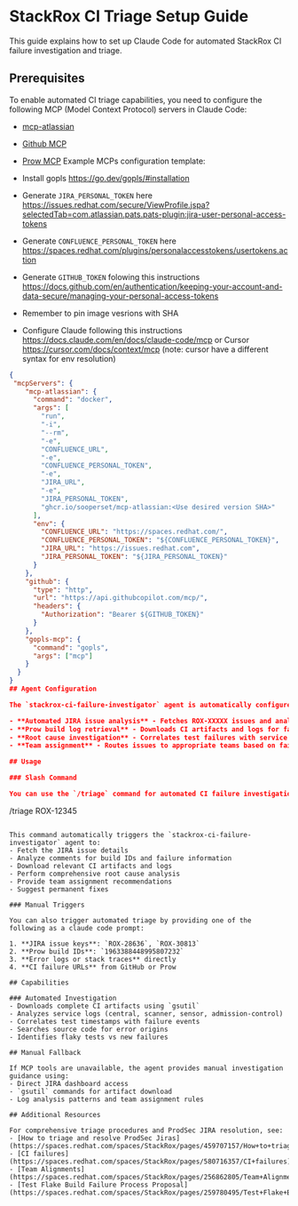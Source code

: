 # StackRox CI Triage Setup Guide

This guide explains how to set up Claude Code for automated StackRox CI failure investigation and triage.

## Prerequisites

To enable automated CI triage capabilities, you need to configure the following MCP (Model Context Protocol) servers in Claude Code:

- [mcp-atlassian](https://github.com/sooperset/mcp-atlassian)
- [Github MCP](https://github.com/github/github-mcp-server)
- [Prow MCP](https://github.com/redhat-community-ai-tools/prowject)
Example MCPs configuration template:

- Install gopls https://go.dev/gopls/#installation
- Generate `JIRA_PERSONAL_TOKEN` here https://issues.redhat.com/secure/ViewProfile.jspa?selectedTab=com.atlassian.pats.pats-plugin:jira-user-personal-access-tokens
- Generate `CONFLUENCE_PERSONAL_TOKEN`  here https://spaces.redhat.com/plugins/personalaccesstokens/usertokens.action
- Generate `GITHUB_TOKEN` folowing this instructions https://docs.github.com/en/authentication/keeping-your-account-and-data-secure/managing-your-personal-access-tokens
- Remember to pin image vesrions with SHA
- Configure Claude following this instructions https://docs.claude.com/en/docs/claude-code/mcp or Cursor https://cursor.com/docs/context/mcp (note: cursor have a different syntax for env resolution)

```json
{
 "mcpServers": {
    "mcp-atlassian": {
      "command": "docker",
      "args": [
        "run",
        "-i",
        "--rm",
        "-e",
        "CONFLUENCE_URL",
        "-e",
        "CONFLUENCE_PERSONAL_TOKEN",
        "-e",
        "JIRA_URL",
        "-e",
        "JIRA_PERSONAL_TOKEN",
        "ghcr.io/sooperset/mcp-atlassian:<Use desired version SHA>"
      ],
      "env": {
        "CONFLUENCE_URL": "https://spaces.redhat.com/",
        "CONFLUENCE_PERSONAL_TOKEN": "${CONFLUENCE_PERSONAL_TOKEN}",
        "JIRA_URL": "https://issues.redhat.com",
        "JIRA_PERSONAL_TOKEN": "${JIRA_PERSONAL_TOKEN}"
      }
    },
    "github": {
      "type": "http",
      "url": "https://api.githubcopilot.com/mcp/",
      "headers": {
        "Authorization": "Bearer ${GITHUB_TOKEN}"
      }
    },
    "gopls-mcp": {
      "command": "gopls",
      "args": ["mcp"]
    }
  }
}
## Agent Configuration

The `stackrox-ci-failure-investigator` agent is automatically configured in `.claude/agents/` and provides:

- **Automated JIRA issue analysis** - Fetches ROX-XXXXX issues and analyzes comments for build IDs
- **Prow build log retrieval** - Downloads CI artifacts and logs for failure analysis
- **Root cause investigation** - Correlates test failures with service logs and source code
- **Team assignment** - Routes issues to appropriate teams based on failure patterns

## Usage

### Slash Command

You can use the `/triage` command for automated CI failure investigation:

```
/triage ROX-12345
```

This command automatically triggers the `stackrox-ci-failure-investigator` agent to:
- Fetch the JIRA issue details
- Analyze comments for build IDs and failure information
- Download relevant CI artifacts and logs
- Perform comprehensive root cause analysis
- Provide team assignment recommendations
- Suggest permanent fixes

### Manual Triggers

You can also trigger automated triage by providing one of the following as a claude code prompt:

1. **JIRA issue keys**: `ROX-28636`, `ROX-30813`
2. **Prow build IDs**: `1963388448995807232`
3. **Error logs or stack traces** directly
4. **CI failure URLs** from GitHub or Prow

## Capabilities

### Automated Investigation
- Downloads complete CI artifacts using `gsutil`
- Analyzes service logs (central, scanner, sensor, admission-control)
- Correlates test timestamps with failure events
- Searches source code for error origins
- Identifies flaky tests vs new failures

## Manual Fallback

If MCP tools are unavailable, the agent provides manual investigation guidance using:
- Direct JIRA dashboard access
- `gsutil` commands for artifact download
- Log analysis patterns and team assignment rules

## Additional Resources

For comprehensive triage procedures and ProdSec JIRA resolution, see:
- [How to triage and resolve ProdSec Jiras](https://spaces.redhat.com/spaces/StackRox/pages/459707157/How+to+triage+and+resolve+ProdSec+Jiras)
- [CI failures](https://spaces.redhat.com/spaces/StackRox/pages/580716357/CI+failures)
- [Team Alignments](https://spaces.redhat.com/spaces/StackRox/pages/256862805/Team+Alignments)
- [Test Flake Build Failure Process Proposal](https://spaces.redhat.com/spaces/StackRox/pages/259780495/Test+Flake+Build+Failure+Process+Proposal)

